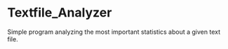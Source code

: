 # Textfile_Analyzer
Simple program analyzing the most important statistics about a given text file.
